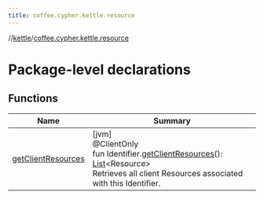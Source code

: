 ```yaml
---
title: coffee.cypher.kettle.resource
---
```

//[kettle](../../index.html)/[coffee.cypher.kettle.resource](index.html)



# Package-level declarations



## Functions


| Name | Summary |
|---|---|
| [getClientResources](get-client-resources.html) | [jvm]<br>@ClientOnly<br>fun Identifier.[getClientResources](get-client-resources.html)(): [List](https://kotlinlang.org/api/latest/jvm/stdlib/kotlin.collections/-list/index.html)&lt;Resource&gt;<br>Retrieves all client Resources associated with this Identifier. |

